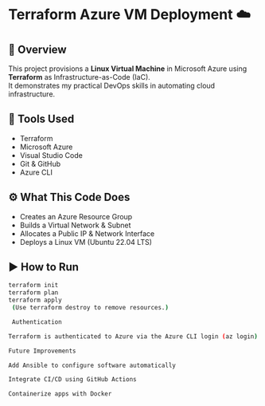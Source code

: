 # Terraform Azure VM Deployment ☁️

## 📘 Overview
This project provisions a **Linux Virtual Machine** in Microsoft Azure using **Terraform** as Infrastructure-as-Code (IaC).  
It demonstrates my practical DevOps skills in automating cloud infrastructure.

## 🧰 Tools Used
- Terraform
- Microsoft Azure
- Visual Studio Code
- Git & GitHub
- Azure CLI

## ⚙️ What This Code Does
- Creates an Azure Resource Group  
- Builds a Virtual Network & Subnet  
- Allocates a Public IP & Network Interface  
- Deploys a Linux VM (Ubuntu 22.04 LTS)

## ▶️ How to Run
```bash
terraform init
terraform plan
terraform apply
 (Use terraform destroy to remove resources.)

 Authentication

Terraform is authenticated to Azure via the Azure CLI login (az login)

Future Improvements

Add Ansible to configure software automatically

Integrate CI/CD using GitHub Actions

Containerize apps with Docker